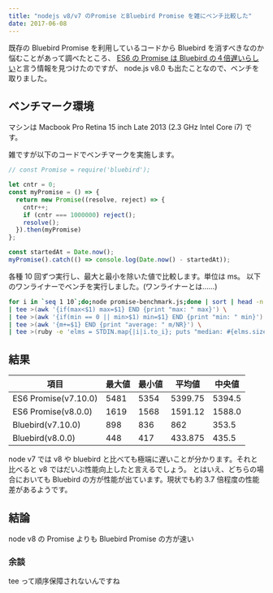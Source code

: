 ```yaml
---
title: "nodejs v8/v7 のPromise とBluebird Promise を雑にベンチ比較した"
date: 2017-06-08
---
```


既存の Bluebird Promise を利用しているコードから Bluebird を消すべきなのか悩むことがあって調べたところ、
[ES6 の Promise は Bluebird の４倍遅いらしい](http://qiita.com/kuniken/items/d0583b31941f15a0ecb9)と言う情報を見つけたのですが、
node.js v8.0 も出たことなので、ベンチを取りました。

## ベンチマーク環境

マシンは Macbook Pro Retina 15 inch Late 2013 (2.3 GHz Intel Core i7) です。

雑ですが以下のコードでベンチマークを実施します。

```js:promise-benchmark.js
// const Promise = require('bluebird');

let cntr = 0;
const myPromise = () => {
  return new Promise((resolve, reject) => {
    cntr++;
    if (cntr === 1000000) reject();
    resolve();
  }).then(myPromise)
};

const startedAt = Date.now();
myPromise().catch(() => console.log(Date.now() - startedAt));
```

各種 10 回ずつ実行し、最大と最小を除いた値で比較します。単位は ms。
以下のワンライナーでベンチを実行しました。(ワンライナーとは……)

```bash
for i in `seq 1 10`;do;node promise-benchmark.js;done | sort | head -n 9 | tail -n 8 \
| tee >(awk '{if(max<$1) max=$1} END {print "max: " max}') \
| tee >(awk '{if(min == 0 || min>$1) min=$1} END {print "min: " min}') \
| tee >(awk '{m+=$1} END {print "average: " m/NR}') \
| tee >(ruby -e 'elms = STDIN.map{|i|i.to_i}; puts "median: #{elms.size % 2 == 0 ? elms[elms.size/2-1, 2].inject(:+) / 2.0 : elms[emls.size/2]}"')
```

## 結果

| 項目                 | 最大値 | 最小値 | 平均値  | 中央値 |
| -------------------- | ------ | ------ | ------- | ------ |
| ES6 Promise(v7.10.0) | 5481   | 5354   | 5399.75 | 5394.5 |
| ES6 Promise(v8.0.0)  | 1619   | 1568   | 1591.12 | 1588.0 |
| Bluebird(v7.10.0)    | 898    | 836    | 862     | 353.5  |
| Bluebird(v8.0.0)     | 448    | 417    | 433.875 | 435.5  |

node v7 では v8 や bluebird と比べても極端に遅いことが分かります。それと比べると v8 ではだいぶ性能向上したと言えるでしょう。
とはいえ、どちらの場合においても Bluebird の方が性能が出ています。現状でも約 3.7 倍程度の性能差があるようです。

## 結論

node v8 の Promise よりも Bluebird Promise の方が速い

### 余談

tee って順序保障されないんですね
